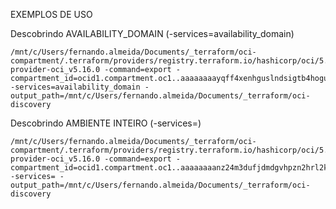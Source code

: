 EXEMPLOS DE USO

Descobrindo AVAILABILITY_DOMAIN (-services=availability_domain)

```
/mnt/c/Users/fernando.almeida/Documents/_terraform/oci-compartment/.terraform/providers/registry.terraform.io/hashicorp/oci/5.16.0/linux_amd64/./terraform-provider-oci_v5.16.0 -command=export -compartment_id=ocid1.compartment.oc1..aaaaaaaayqff4xenhguslndsigtb4hogurfmed2wvwzq7gvhkuoe43dqduoa -services=availability_domain -output_path=/mnt/c/Users/fernando.almeida/Documents/_terraform/oci-discovery
```

Descobrindo AMBIENTE INTEIRO (-services=)

```
/mnt/c/Users/fernando.almeida/Documents/_terraform/oci-compartment/.terraform/providers/registry.terraform.io/hashicorp/oci/5.16.0/linux_amd64/./terraform-provider-oci_v5.16.0 -command=export -compartment_id=ocid1.compartment.oc1..aaaaaaaanz24m3dufjdmdgvhpzn2hrl2k7lgf5tvkldqpktlr2wuyqbk3m5q -services= -output_path=/mnt/c/Users/fernando.almeida/Documents/_terraform/oci-discovery
``` 
